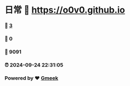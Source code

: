 # 日常 :link: https://o0v0.github.io 
### :page_facing_up: [3](https://o0v0.github.io/tag.html) 
### :speech_balloon: 0 
### :hibiscus: 9091 
### :alarm_clock: 2024-09-24 22:31:05 
### Powered by :heart: [Gmeek](https://github.com/Meekdai/Gmeek)
